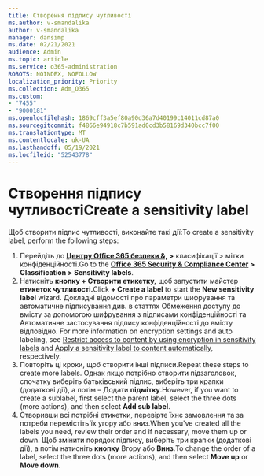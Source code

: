 ```yaml
---
title: Створення підпису чутливості
ms.author: v-smandalika
author: v-smandalika
manager: dansimp
ms.date: 02/21/2021
audience: Admin
ms.topic: article
ms.service: o365-administration
ROBOTS: NOINDEX, NOFOLLOW
localization_priority: Priority
ms.collection: Adm_O365
ms.custom:
- "7455"
- "9000181"
ms.openlocfilehash: 1869cff3a5ef80a90d36a7d40199c14011cd87a0
ms.sourcegitcommit: f4866e94918c7b591ad0cd3b58169d340bcc7f00
ms.translationtype: MT
ms.contentlocale: uk-UA
ms.lasthandoff: 05/19/2021
ms.locfileid: "52543778"
---
```

# <a name="create-a-sensitivity-label"></a><span data-ttu-id="0025e-102">Створення підпису чутливості</span><span class="sxs-lookup"><span data-stu-id="0025e-102">Create a sensitivity label</span></span>

<span data-ttu-id="0025e-103">Щоб створити підпис чутливості, виконайте такі дії:</span><span class="sxs-lookup"><span data-stu-id="0025e-103">To create a sensitivity label, perform the following steps:</span></span>

1. <span data-ttu-id="0025e-104">Перейдіть до **[Центру Office 365 безпеки &,](https://sip.protection.office.com/) >** класифікації > мітки конфіденційності.</span><span class="sxs-lookup"><span data-stu-id="0025e-104">Go to the **[Office 365 Security & Compliance Center](https://sip.protection.office.com/) > Classification > Sensitivity labels**.</span></span>
2. <span data-ttu-id="0025e-105">Натисніть **кнопку + Створити етикетку,** щоб запустити майстер **етикеток чутливості.**</span><span class="sxs-lookup"><span data-stu-id="0025e-105">Click **+ Create a label** to start the **New sensitivity label** wizard.</span></span> <span data-ttu-id="0025e-106">Докладні відомості про параметри шифрування та автоматичне підписування див. в статтях Обмеження доступу до [](/microsoft-365/compliance/apply-sensitivity-label-automatically)вмісту за допомогою шифрування з підписами конфіденційності та Автоматичне застосування підпису конфіденційності до вмісту відповідно. [](/microsoft-365/compliance/encryption-sensitivity-labels)</span><span class="sxs-lookup"><span data-stu-id="0025e-106">For more information on encryption settings and auto labeling, see [Restrict access to content by using encryption in sensitivity labels](/microsoft-365/compliance/encryption-sensitivity-labels) and [Apply a sensitivity label to content automatically](/microsoft-365/compliance/apply-sensitivity-label-automatically), respectively.</span></span>
3. <span data-ttu-id="0025e-107">Повторіть ці кроки, щоб створити інші підписи.</span><span class="sxs-lookup"><span data-stu-id="0025e-107">Repeat these steps to create more labels.</span></span> <span data-ttu-id="0025e-108">Однак якщо потрібно створити підзаголовок, спочатку виберіть батьківський підпис, виберіть три крапки (додаткові дії), а потім – Додати **підмітку**.</span><span class="sxs-lookup"><span data-stu-id="0025e-108">However, if you want to create a sublabel, first select the parent label, select the three dots (more actions), and then select **Add sub label**.</span></span>
4. <span data-ttu-id="0025e-109">Створивши всі потрібні етикетки, перевірте їхнє замовлення та за потреби перемістіть їх угору або вниз.</span><span class="sxs-lookup"><span data-stu-id="0025e-109">When you've created all the labels you need, review their order and if necessary, move them up or down.</span></span> <span data-ttu-id="0025e-110">Щоб змінити порядок підпису, виберіть три крапки (додаткові дії), а потім натисніть **кнопку** Вгору або **Вниз**.</span><span class="sxs-lookup"><span data-stu-id="0025e-110">To change the order of a label, select the three dots (more actions), and then select **Move up** or **Move down**.</span></span> 
